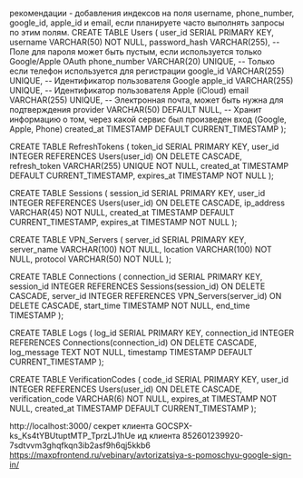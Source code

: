 рекомендации - добавления индексов на поля username, phone_number, google_id, apple_id и email, если планируете часто выполнять запросы по этим полям.
CREATE TABLE Users (
user_id SERIAL PRIMARY KEY,
username VARCHAR(50) NOT NULL,
password_hash VARCHAR(255), -- Поле для пароля может быть пустым, если используется только Google/Apple OAuth
phone_number VARCHAR(20) UNIQUE, -- Только если телефон используется для регистрации
google_id VARCHAR(255) UNIQUE, -- Идентификатор пользователя Google
apple_id VARCHAR(255) UNIQUE, -- Идентификатор пользователя Apple (iCloud)
email VARCHAR(255) UNIQUE, -- Электронная почта, может быть нужна для подтверждения
provider VARCHAR(50) DEFAULT NULL, -- Хранит информацию о том, через какой сервис был произведен вход (Google, Apple, Phone)
created_at TIMESTAMP DEFAULT CURRENT_TIMESTAMP
);

CREATE TABLE RefreshTokens (
token_id SERIAL PRIMARY KEY,
user_id INTEGER REFERENCES
Users(user_id) ON DELETE CASCADE,
refresh_token VARCHAR(255) UNIQUE NOT NULL,
created_at TIMESTAMP DEFAULT CURRENT_TIMESTAMP,
expires_at TIMESTAMP NOT NULL
);

CREATE TABLE Sessions (
session_id SERIAL PRIMARY KEY,
user_id INTEGER REFERENCES Users(user_id) ON DELETE CASCADE,
ip_address VARCHAR(45) NOT NULL,
created_at TIMESTAMP DEFAULT CURRENT_TIMESTAMP,
expires_at TIMESTAMP NOT NULL
);

CREATE TABLE VPN_Servers (
server_id SERIAL PRIMARY KEY,
server_name VARCHAR(100) NOT NULL,
location VARCHAR(100) NOT NULL,
protocol VARCHAR(50) NOT NULL
);

CREATE TABLE Connections (
connection_id SERIAL PRIMARY KEY,
session_id INTEGER REFERENCES Sessions(session_id) ON DELETE CASCADE,
server_id INTEGER REFERENCES VPN_Servers(server_id) ON DELETE CASCADE,
start_time TIMESTAMP NOT NULL,
end_time TIMESTAMP
);

CREATE TABLE Logs (
log_id SERIAL PRIMARY KEY,
connection_id INTEGER REFERENCES Connections(connection_id) ON DELETE CASCADE,
log_message TEXT NOT NULL,
timestamp TIMESTAMP DEFAULT CURRENT_TIMESTAMP
);

CREATE TABLE VerificationCodes (
code_id SERIAL PRIMARY KEY,
user_id INTEGER REFERENCES Users(user_id) ON DELETE CASCADE,
verification_code VARCHAR(6) NOT NULL,
expires_at TIMESTAMP NOT NULL,
created_at TIMESTAMP DEFAULT CURRENT_TIMESTAMP
);

http://localhost:3000/
секрет клиента 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
ид клиента 852601239920-7sdtvvm3ghqfkqn3ib2asf9h6qj5kkb6
https://maxpfrontend.ru/vebinary/avtorizatsiya-s-pomoschyu-google-sign-in/
